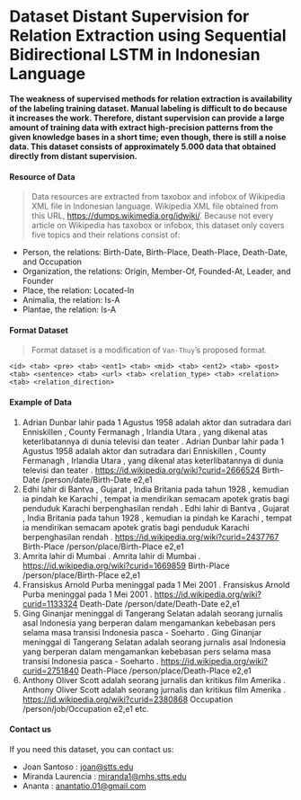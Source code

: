 # Dataset Distant Supervision for Relation Extraction using Sequential Bidirectional LSTM in Indonesian Language

**The weakness of supervised methods for relation extraction is availability of the labeling training dataset. Manual labeling is difficult to do because it increases the work. Therefore, distant supervision can provide a large amount of training data with extract high-precision patterns from the given knowledge bases in a short time; even though, there is still a noise data. This dataset consists of approximately 5.000 data that obtained directly from distant supervision.**

#### Resource of Data
> Data resources are extracted from taxobox and infobox of Wikipedia XML file in Indonesian language.
> Wikipedia XML file obtained from this URL, https://dumps.wikimedia.org/idwiki/.
> Because not every article on Wikipedia has taxobox or infobox, this dataset only covers five topics and their relations consist of:
- Person, the relations: Birth-Date, Birth-Place, Death-Place, Death-Date, and Occupation
- Organization, the relations: Origin, Member-Of, Founded-At, Leader, and Founder
- Place, the relation: Located-In
- Animalia, the relation: Is-A
- Plantae, the relation: Is-A

#### Format Dataset
> Format dataset is a modification of `Van-Thuy`’s proposed format.
```
<id> <tab> <pre> <tab> <ent1> <tab> <mid> <tab> <ent2> <tab> <post> <tab> <sentence> <tab> <url> <tab> <relation_type> <tab> <relation> <tab> <relation_direction>
```

#### Example of Data
1. <None>	Adrian Dunbar	lahir pada	1 Agustus 1958	adalah aktor dan sutradara dari Enniskillen , County Fermanagh , Irlandia Utara , yang dikenal atas keterlibatannya di dunia televisi dan teater .	Adrian Dunbar lahir pada 1 Agustus 1958 adalah aktor dan sutradara dari Enniskillen , County Fermanagh , Irlandia Utara , yang dikenal atas keterlibatannya di dunia televisi dan teater .	https://id.wikipedia.org/wiki?curid=2666524	Birth-Date	/person/date/Birth-Date	e2,e1
2. <None>	Edhi	lahir di	Bantva	, Gujarat , India Britania pada tahun 1928 , kemudian ia pindah ke Karachi , tempat ia mendirikan semacam apotek gratis bagi penduduk Karachi berpenghasilan rendah .	Edhi lahir di Bantva , Gujarat , India Britania pada tahun 1928 , kemudian ia pindah ke Karachi , tempat ia mendirikan semacam apotek gratis bagi penduduk Karachi berpenghasilan rendah .	https://id.wikipedia.org/wiki?curid=2437767	Birth-Place	/person/place/Birth-Place	e2,e1
3. <None>	Amrita	lahir di	Mumbai	.	Amrita lahir di Mumbai .	https://id.wikipedia.org/wiki?curid=1669859	Birth-Place	/person/place/Birth-Place	e2,e1
4. <None>	Fransiskus Arnold Purba	meninggal pada	1 Mei 2001	.	Fransiskus Arnold Purba meninggal pada 1 Mei 2001 .	https://id.wikipedia.org/wiki?curid=1133324	Death-Date	/person/date/Death-Date	e2,e1
5. <None>	Ging Ginanjar	meninggal di	Tangerang Selatan	adalah seorang jurnalis asal Indonesia yang berperan dalam mengamankan kebebasan pers selama masa transisi Indonesia pasca - Soeharto .	Ging Ginanjar meninggal di Tangerang Selatan adalah seorang jurnalis asal Indonesia yang berperan dalam mengamankan kebebasan pers selama masa transisi Indonesia pasca - Soeharto .	https://id.wikipedia.org/wiki?curid=2751840	Death-Place	/person/place/Death-Place	e2,e1
6. <None>	Anthony Oliver Scott	adalah seorang	jurnalis	dan kritikus film Amerika .	Anthony Oliver Scott adalah seorang jurnalis dan kritikus film Amerika .	https://id.wikipedia.org/wiki?curid=2380868	Occupation	/person/job/Occupation	e2,e1
etc.

#### Contact us
If you need this dataset, you can contact us:
- Joan Santoso : joan@stts.edu
- Miranda Laurencia : miranda1@mhs.stts.edu
- Ananta : anantatio.01@gmail.com
